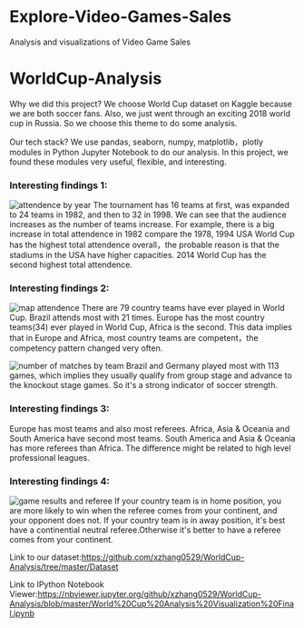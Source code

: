 # Explore-Video-Games-Sales
Analysis and visualizations of Video Game Sales

# WorldCup-Analysis

Why we did this project? We choose World Cup dataset on Kaggle because we are both soccer fans. Also, we just went through an exciting 2018 world cup in Russia. So we choose this theme to do some analysis.

Our tech stack? We use pandas, seaborn, numpy, matplotlib，plotly modules in Python Jupyter Notebook to do our analysis. In this project, we found these modules very useful, flexible, and interesting. 

### Interesting findings 1:
![attendence by year](https://user-images.githubusercontent.com/32447999/43353521-8d7784f6-91ef-11e8-94c9-e1c64d82f9c5.png)
The tournament has 16 teams at first, was expanded to 24 teams in 1982, and then to 32 in 1998. We can see that the audience increases as the number of teams increase. For example, there is a big increase in total attendence in 1982 compare the 1978, 1994 USA World Cup has the highest total attendence overall，the probable reason is that the stadiums in the USA have higher capacities. 2014 World Cup has the second highest total attendence.

### Interesting findings 2:
![map attendence](https://user-images.githubusercontent.com/32447999/43353541-f8896eb2-91ef-11e8-9eb6-0361763c1d56.png)
There are 79 country teams have ever played in World Cup.
Brazil attends most with 21 times.
Europe has the most country teams(34) ever played in World Cup, Africa is the second. This data implies that in Europe and Africa, most country teams are competent，the competency pattern changed very often.

![number of matches by team](https://user-images.githubusercontent.com/32447999/43353557-291bc78c-91f0-11e8-8524-0aebfb3d53d8.png)
Brazil and Germany played most with 113 games, which implies they usually qualify from group stage and advance to the knockout stage games. So it's a strong indicator of soccer strength.

### Interesting findings 3:
Europe has most teams and also most referees.
Africa, Asia & Oceania and South America have second most teams.
South America and Asia & Oceania has more referees than Africa. The difference might be related to high level professional leagues.

### Interesting findings 4:
![game results and referee](https://user-images.githubusercontent.com/32447999/43353581-8728efee-91f0-11e8-9a26-31d9b0ec5223.png)
If your country team is in home position, you are more likely to win when the referee comes from your continent, and your opponent does not.
If your country team is in away position, it's best have a continential neutral referee.Otherwise it's better to have a referee comes from your continent.

Link to our dataset:https://github.com/xzhang0529/WorldCup-Analysis/tree/master/Dataset

Link to IPython Notebook Viewer:https://nbviewer.jupyter.org/github/xzhang0529/WorldCup-Analysis/blob/master/World%20Cup%20Analysis%20Visualization%20Final.ipynb
